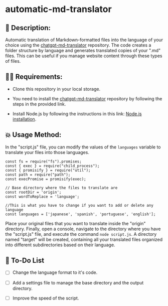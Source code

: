 

# automatic-md-translator

## 📖 Description:
Automatic translation of Markdown-formatted files into the language of your choice using the [chatgpt-md-translator](https://github.com/smikitky/chatgpt-md-translator?tab=readme-ov-file) repository. The code creates a folder structure by language and generates translated copies of your ".md" files.
This can be useful if you manage website content through these types of files.

## 👨‍💻 Requirements:
- Clone this repository in your local storage.
  
- You need to install the [chatgpt-md-translator](https://github.com/smikitky/chatgpt-md-translator?tab=readme-ov-file) repository by following the steps in the provided link.
  
- Install Node.js by following the instructions in this link: [Node.js installation](https://nodejs.org/en/learn/getting-started/how-to-install-nodejs).

## 💥 Usage Method:
In the "script.js" file, you can modify the values of the `languages` variable to translate your files into those languages.

```
const fs = require("fs").promises;
const { exec } = require("child_process");
const { promisify } = require("util");
const path = require("path");
const execPromise = promisify(exec);

// Base directory where the files to translate are
const rootDir = 'origin';
const wordToReplace = 'language';

//This is what you have to change if you want to add or delete any language
const languages = ['japanese', 'spanish', 'portuguese', 'english'];
```

Place your original files that you want to translate inside the "origin" directory.
Finally, open a console, navigate to the directory where you have the "script.js" file, and execute the command `node script.js`.
A directory named "target" will be created, containing all your translated files organized into different subdirectories based on their language.

## 📝 To-Do List
- [ ] Change the language format to it's code.
- [ ] Add a settings file to manage the base directory and the output directory.
- [ ] Improve the speed of the script.

